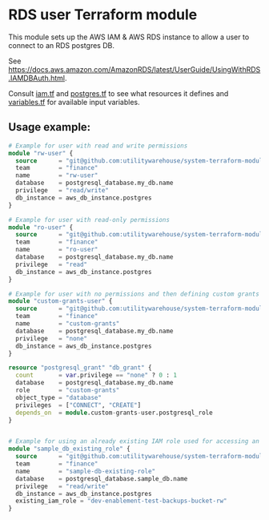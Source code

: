 # RDS user Terraform module

This module sets up the AWS IAM & AWS RDS instance to allow a user to connect to an RDS postgres DB.

See https://docs.aws.amazon.com/AmazonRDS/latest/UserGuide/UsingWithRDS.IAMDBAuth.html.

Consult [iam.tf](iam.tf) and [postgres.tf](postgres.tf) to see what resources it defines and [variables.tf](variables.tf) for available input variables.

## Usage example:

```terraform
# Example for user with read and write permissions
module "rw-user" {
  source      = "git@github.com:utilitywarehouse/system-terraform-modules//rds_user?ref=1c1b91c66e166404f305a26aca2f8236fd47ee99"
  team        = "finance"
  name        = "rw-user"
  database    = postgresql_database.my_db.name
  privilege   = "read/write"
  db_instance = aws_db_instance.postgres
}

# Example for user with read-only permissions
module "ro-user" {
  source      = "git@github.com:utilitywarehouse/system-terraform-modules//rds_user?ref=1c1b91c66e166404f305a26aca2f8236fd47ee99"
  team        = "finance"
  name        = "ro-user"
  database    = postgresql_database.my_db.name
  privilege   = "read"
  db_instance = aws_db_instance.postgres
}

# Example for user with no permissions and then defining custom grants
module "custom-grants-user" {
  source      = "git@github.com:utilitywarehouse/system-terraform-modules//rds_user?ref=1c1b91c66e166404f305a26aca2f8236fd47ee99"
  team        = "finance"
  name        = "custom-grants"
  database    = postgresql_database.my_db.name
  privilege   = "none"
  db_instance = aws_db_instance.postgres
}

resource "postgresql_grant" "db_grant" {
  count       = var.privilege == "none" ? 0 : 1
  database    = postgresql_database.my_db.name
  role        = "custom-grants"
  object_type = "database"
  privileges  = ["CONNECT", "CREATE"]
  depends_on  = module.custom-grants-user.postgresql_role
}


# Example for using an already existing IAM role used for accessing an S3 bucket:
module "sample_db_existing_role" {
  source      = "git@github.com:utilitywarehouse/system-terraform-modules//rds_user?ref=1c1b91c66e166404f305a26aca2f8236fd47ee99"
  team        = "finance"
  name        = "sample-db-existing-role"
  database    = postgresql_database.sample_db.name
  privilege   = "read/write"
  db_instance = aws_db_instance.postgres
  existing_iam_role = "dev-enablement-test-backups-bucket-rw"
}
```
